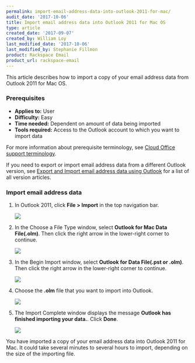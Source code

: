 ```yaml
---
permalink: import-email-address-data-into-outlook-2011-for-mac/
audit_date: '2017-10-06'
title: Import email address data into Outlook 2011 for Mac OS
type: article
created_date: '2017-09-07'
created_by: William Loy
last_modified_date: '2017-10-06'
last_modified_by: Stephanie Fillmon
product: Rackspace Email
product_url: rackspace-email
---
```


This article describes how to import a copy of your email address data from Outlook 2011 for Mac OS.

### Prerequisites

- **Applies to:** User
- **Difficulty:** Easy
- **Time needed:** Dependent on amount of data being imported
- **Tools required:**  Access to the Outlook account to which you want to import data

For more information about prerequisite terminology, see [Cloud Office support terminology](/how-to/cloud-office-support-terminology/).

If you need to export or import email address data from a different Outlook version, see [Export and Import email address data using Outlook](/how-to/export-and-import-email-address-data-using-outlook) for a list of all version articles.

### Import email address data

1. In Outlook 2011, click **File > Import** in the top navigation bar.

    <img src="{% asset_path rackspace-email/import-email-address-data-into-outlook-2011-for-mac/file_import2011.png %}" />

2. In the Choose a File Type window, select **Outlook for Mac Data File(.olm)**. Then click the right arrow in the lower-right corner to continue.

    <img src="{% asset_path rackspace-email/import-email-address-data-into-outlook-2011-for-mac/outlook_olm2011.png %}" />

3. In the Begin Import window, select **Outlook for Data File(.pst or .olm)**. Then click the right arrow in the lower-right corner to continue.

    <img src="{% asset_path rackspace-email/import-email-address-data-into-outlook-2011-for-mac/file_type2011.png %}" />

4. Choose the **.olm** file that you want to import into Outlook.

    <img src="{% asset_path rackspace-email/import-email-address-data-into-outlook-2011-for-mac/choose_olm2011.png %}" />

5. The Import Complete window displays the message **Outlook has finished importing your data.**. Click **Done**.

    <img src="{% asset_path rackspace-email/import-email-address-data-into-outlook-2011-for-mac/import_complete2011.png %}" />

You have imported a copy of your email address data into Outlook 2011 for Mac. It could take several minutes to several hours to import, depending on the size of the importing file.
